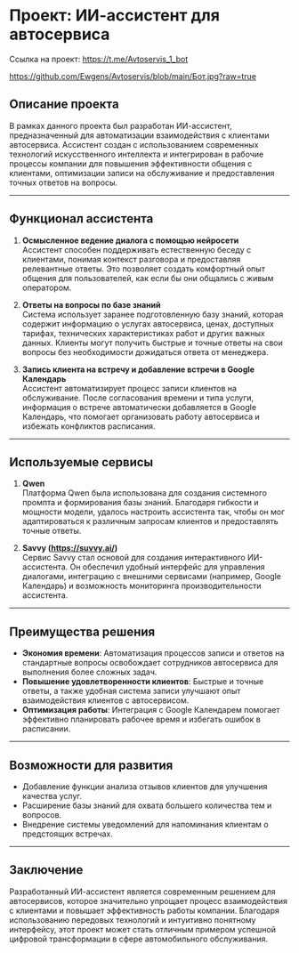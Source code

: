# Проект: ИИ-ассистент для автосервиса

Ссылка на проект: https://t.me/Avtoservis_1_bot

https://github.com/Ewgens/Avtoservis/blob/main/Бот.jpg?raw=true

## Описание проекта

В рамках данного проекта был разработан ИИ-ассистент, предназначенный для автоматизации взаимодействия с клиентами автосервиса. Ассистент создан с использованием современных технологий искусственного интеллекта и интегрирован в рабочие процессы компании для повышения эффективности общения с клиентами, оптимизации записи на обслуживание и предоставления точных ответов на вопросы.

---

## Функционал ассистента

1. **Осмысленное ведение диалога с помощью нейросети**  
   Ассистент способен поддерживать естественную беседу с клиентами, понимая контекст разговора и предоставляя релевантные ответы. Это позволяет создать комфортный опыт общения для пользователей, как если бы они общались с живым оператором.

2. **Ответы на вопросы по базе знаний**  
   Система использует заранее подготовленную базу знаний, которая содержит информацию о услугах автосервиса, ценах, доступных тарифах, технических характеристиках работ и других важных данных. Клиенты могут получить быстрые и точные ответы на свои вопросы без необходимости дожидаться ответа от менеджера.

3. **Запись клиента на встречу и добавление встречи в Google Календарь**  
   Ассистент автоматизирует процесс записи клиентов на обслуживание. После согласования времени и типа услуги, информация о встрече автоматически добавляется в Google Календарь, что помогает организовать работу автосервиса и избежать конфликтов расписания.

---

## Используемые сервисы

1. **Qwen**  
   Платформа Qwen была использована для создания системного промпта и формирования базы знаний. Благодаря гибкости и мощности модели, удалось настроить ассистента так, чтобы он мог адаптироваться к различным запросам клиентов и предоставлять точные ответы.

2. **Savvy (https://suvvy.ai/)**  
   Сервис Savvy стал основой для создания интерактивного ИИ-ассистента. Он обеспечил удобный интерфейс для управления диалогами, интеграцию с внешними сервисами (например, Google Календарь) и возможность мониторинга производительности ассистента.

---

## Преимущества решения

- **Экономия времени**: Автоматизация процессов записи и ответов на стандартные вопросы освобождает сотрудников автосервиса для выполнения более сложных задач.
- **Повышение удовлетворенности клиентов**: Быстрые и точные ответы, а также удобная система записи улучшают опыт взаимодействия клиентов с автосервисом.
- **Оптимизация работы**: Интеграция с Google Календарем помогает эффективно планировать рабочее время и избегать ошибок в расписании.

---

## Возможности для развития

- Добавление функции анализа отзывов клиентов для улучшения качества услуг.
- Расширение базы знаний для охвата большего количества тем и вопросов.
- Внедрение системы уведомлений для напоминания клиентам о предстоящих встречах.

---

## Заключение

Разработанный ИИ-ассистент является современным решением для автосервисов, которое значительно упрощает процесс взаимодействия с клиентами и повышает эффективность работы компании. Благодаря использованию передовых технологий и интуитивно понятному интерфейсу, этот проект может стать отличным примером успешной цифровой трансформации в сфере автомобильного обслуживания.
